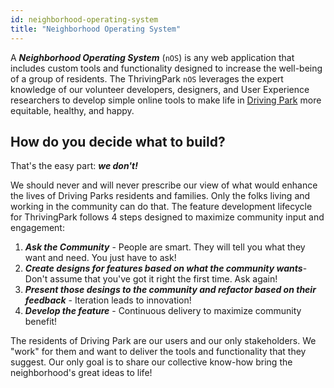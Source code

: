 ```yaml
---
id: neighborhood-operating-system
title: "Neighborhood Operating System"
---
```


A __*Neighborhood Operating System*__ (`nOS`) is any web application that includes custom tools and functionality designed to increase the well-being of a group of residents. The ThrivingPark `nOS` leverages the expert knowledge of our volunteer developers, designers, and User Experience researchers to develop simple online tools to make life in [Driving Park](DrivingPark.md) more equitable, healthy, and happy.

## How do you decide what to build?

That's the easy part: __*we don't!*__

We should never and will never prescribe our view of what would enhance the lives of Driving Parks residents and families. Only the folks living and working in the community can do that. The feature development lifecycle for ThrivingPark follows 4 steps designed to maximize community input and engagement:

1. __*Ask the Community*__ - People are smart. They will tell you what they want and need. You just have to ask!
2. __*Create designs for features based on what the community wants*__- Don't assume that you've got it right the first time. Ask again!
3. __*Present those desings to the community and refactor based on their feedback*__ - Iteration leads to innovation!
4. __*Develop the feature*__ - Continuous delivery to maximize community benefit!

The residents of Driving Park are our users and our only stakeholders. We "work" for them and want to deliver the tools and functionality that they suggest. Our only goal is to share our collective know-how bring the neighborhood's great ideas to life!
